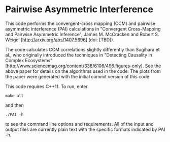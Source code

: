 Pairwise Asymmetric Interference 
===

This code performs the convergent-cross mapping (CCM) and pairwise asymmetric interference (PAI) calculations in "Convergent Cross-Mapping and Pairwise Asymmetric Inference", James M. McCracken and Robert S. Weigel [http://arxiv.org/abs/1407.5696] (doi: [TBD]).

The code calculates CCM correlations slightly differently than Sugihara et al., who originally introduced the techniques in "Detecting Causality in Complex Ecosystems" [http://www.sciencemag.org/content/338/6106/496.figures-only].  See the above paper for details on the algorithms used in the code.  The plots from the paper were generated with the initial commit version of this code.  

This code requires C++11. To run, enter

    make all

and then

    ./PAI -h

to see the command line options and requirements.  All of the input and output files are currently plain text with the specific formats indicated by PAI -h.

